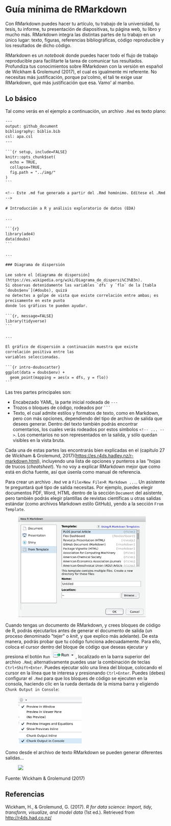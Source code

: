 
<!-- Este .md fue generado a partir del .Rmd homónimo. Edítese el .Rmd -->
Guía mínima de RMarkdown
========================

Con RMarkdown puedes hacer tu artículo, tu trabajo de la universidad, tu tesis, tu informe, tu presentación de diapositivas, tu página web, tu libro y mucho más. RMarkdown integra las distintas partes de tu trabajo en un único lugar: texto, figuras, referencias bibliográficas, código reproducible y los resultados de dicho código.

RMarkdown es un *notebook* donde puedes hacer todo el flujo de trabajo reproducible para facilitarte la tarea de comunicar tus resultados. Profundiza tus conocimientos sobre RMarkdown con la versión en español de Wickham & Grolemund (2017), el cual es igualmente mi referente. No necesitas más justificación, porque pa'colmo, el tali te exige usar RMarkdown, qué más justificación que esa. Vamo' al mambo.

Lo básico
---------

Tal como verás en el ejemplo a continuación, un archivo `.Rmd` es texto plano:

    ---
    output: github_document
    bibliography: biblio.bib
    csl: apa.csl
    ---

    ```{r setup, include=FALSE}
    knitr::opts_chunk$set(
      echo = TRUE,
      collapse=TRUE,
      fig.path = "../img/"
    )
    ```

    <!-- Este .md fue generado a partir del .Rmd homónimo. Edítese el .Rmd -->

    # Introducción a R y análisis exploratorio de datos (EDA)

    ...

    ```{r}
    library(ade4)
    data(doubs)
    ```

    ...

    ### Diagrama de dispersión

    Lee sobre el [diagrama de dispersión](https://es.wikipedia.org/wiki/Diagrama_de_dispersi%C3%B3n).
    Si observas detenidamente las variables `dfs` y `flo` de la [tabla `doubs$env`](#doubs), quizá
    no detectes a golpe de vista que existe correlación entre ambas; es precisamente en este punto
    donde los gráficos te pueden ayudar.

    ```{r, message=FALSE}
    library(tidyverse)
    ```

    ...

    El gráfico de dispersión a continuación muestra que existe  correlación positiva entre las
    variables seleccionadas.

    ```{r intro-doubscatter}
    ggplot(data = doubs$env) +
      geom_point(mapping = aes(x = dfs, y = flo))
    ```

Las tres partes principales son:

-   Encabezado YAML, la parte inicial rodeada de `---`
-   Trozos o bloques de código, rodeados por ```` ``` ````
-   Texto, el cual admite estilos y formatos de texto, como en Markdown, pero con más opciones, dependiendo del tipo de archivo de salida que desees generar. Dentro del texto también podrás encontrar comentarios, los cuales verás rodeados por estos símbolos `<!-- ... -->`. Los comentarios no son representados en la salida, y sólo quedan visibles en la vista bruta.

Cada una de estas partes las encontrarás bien explicadas en el (capítulo 27 de Wickham & Grolemund, 2017)(<https://es.r4ds.hadley.nz/r-markdown.html>), incluyendo una lista de opciones y punteros a las "hojas de trucos (*cheatsheet*). Yo no voy a explicar RMarkdown mejor que como está en dicha fuente, así que úsenla como manual de referencia.

Para crear un archivo `.Rmd` ve a `File>New File>R Markdown ...`. Un asistente te preguntará qué tipo de salida necesitas. Por ejemplo, puedes elegir documentos PDF, Word, HTML dentro de la sección `Document` del asistente, pero también podrás elegir plantillas de revistas científicas u otras salidas estándar (como archivos Markdown estilo GitHub), yendo a la sección `From Template`.

<figure>
<img src="../img/rmd-guide-template.png" width="400">
</figure>

Cuando tengas un documento de RMarkdown, y crees bloques de código de R, podrás ejecutarlos antes de generar el documento de salida (un proceso denominado "tejer" o *knit*, y que explico más adelante). De esta manera, podrás probar que tu código funciona adecuadamente. Para ello, coloca el cursor dentro del bloque de código que deseas ejecutar y presiona el botón `Run` ![](../img/rmd-guide-run.png), localizado en la barra superior del archivo `.Rmd`; alternativamente puedes usar la combinación de teclas `Ctrl+Shift+Enter`. Puedes ejecutar sólo una línea del bloque, colocando el cursor en la línea que te interesa y presionando `Ctrl+Enter`. Puedes (debes) configurar el `.Rmd` para que los bloques de código se ejecuten en la consola, haciendo clic en la rueda dentada de la misma barra y eligiendo `Chunk Output in Console`:

<figure>
<img src="../img/rmd-guide-chunk-output-console.png" width="200">
</figure>

Como desde el archivo de texto RMarkdown se pueden generar diferentes salidas...

<figure>
<img src="https://es.r4ds.hadley.nz/images/RMarkdownFlow.png" width="500">
</figure>
Fuente: Wickham & Grolemund (2017)

Referencias
-----------

Wickham, H., & Grolemund, G. (2017). *R for data science: Import, tidy, transform, visualize, and model data* (1st ed.). Retrieved from <http://r4ds.had.co.nz/>
